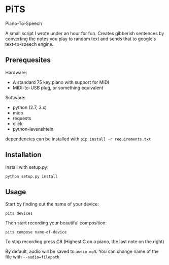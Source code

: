 PiTS
====

Piano-To-Speech

A small script I wrote under an hour for fun. Creates gibberish sentences by
converting the notes you play to random text and sends that to google's text-to-speech engine.

Prerequesites
-------------

Hardware:

 * A standard 75 key piano with support for MIDI
 * MIDI-to-USB plug, or something equivalent

Software:

 * python (2.7, 3.x)
 * mido
 * requests
 * click
 * python-levenshtein

dependencies can be installed with ```pip install -r requirements.txt```

Installation
------------

Install with setup.py:

    python setup.py install

Usage
-----

Start by finding out the name of your device:

    pits devices

Then start recording your beautiful composition:

    pits compose name-of-device

To stop recording press C8 (Highest C on a piano, the last note on the right)

By default, audio will be saved to ```audio.mp3```. You can change name of the
file with ```--audio=filepath```
